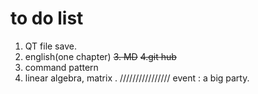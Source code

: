 # to do list
1. QT file save.
2. english(one chapter)
~~3. MD~~
~~4.git hub~~
5. command pattern
6. linear algebra, matrix .
////////////////
event : a big party.
